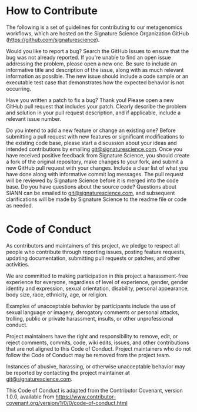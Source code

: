 # How to Contribute #

The following is a set of guidelines for contributing to our metagenomics workflows, which are hosted on the Signature Science Organization GitHub (https://github.com/signaturescience). 

Would you like to report a bug?
Search the GitHub Issues to ensure that the bug was not already reported. If you're unable to find an open issue addressing the problem, please open a new one. Be sure to include an informative title and description of the issue, along with as much relevant information as possible. The new issue should include a code sample or an executable test case that demonstrates how the expected behavior is not occurring.

Have you written a patch to fix a bug?
Thank you! Please open a new GitHub pull request that includes your patch. Clearly describe the problem and solution in your pull request description, and if applicable, include a relevant issue number.

Do you intend to add a new feature or change an existing one?
Before submitting a pull request with new features or significant modifications to the existing code base, please start a discussion about your ideas and intended contributions by emailing git@signaturescience.com. Once you have received positive feedback from Signature Science, you should create a fork of the original repository, make changes to your fork, and submit a new GitHub pull request with your changes. Include a clear list of what you have done along with informative commit log messages. The pull request will be reviewed by Signature Science before it is merged into the code base. Do you have questions about the source code?
Questions about SIANN can be emailed to git@signaturescience.com, and subsequent clarifications will be made by Signature Science to the readme file or code as needed.

# Code of Conduct #

As contributors and maintainers of this project, we pledge to respect all people who contribute through reporting issues, posting feature requests, updating documentation, submitting pull requests or patches, and other activities.

We are committed to making participation in this project a harassment-free experience for everyone, regardless of level of experience, gender, gender identity and expression, sexual orientation, disability, personal appearance, body size, race, ethnicity, age, or religion.

Examples of unacceptable behavior by participants include the use of sexual language or imagery, derogatory comments or personal attacks, trolling, public or private harassment, insults, or other unprofessional conduct.

Project maintainers have the right and responsibility to remove, edit, or reject comments, commits, code, wiki edits, issues, and other contributions that are not aligned to this Code of Conduct. Project maintainers who do not follow the Code of Conduct may be removed from the project team.

Instances of abusive, harassing, or otherwise unacceptable behavior may be reported by contacting the project maintainer at git@signaturescience.com.

This Code of Conduct is adapted from the Contributor Covenant, version 1.0.0, available from https://www.contributor-covenant.org/version/1/0/0/code-of-conduct.html